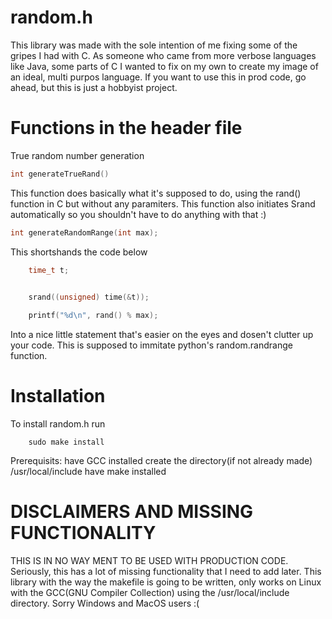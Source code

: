 # random.h

This library was made with the sole intention of me fixing some of the gripes I had with C.
As someone who came from more verbose languages like Java, some parts of C I wanted to fix on my own to create my image of an ideal, multi purpos language.
If you want to use this in prod code, go ahead, but this is just a hobbyist project.

# Functions in the header file
True random number generation
``` C
int generateTrueRand()
```
This function does basically what it's supposed to do, using the rand() function in C but without any paramiters. This function also initiates Srand automatically so you shouldn't have to do anything with that :)

```C
int generateRandomRange(int max);
```
This shortshands the code below
```C
    time_t t;
    

    srand((unsigned) time(&t));

    printf("%d\n", rand() % max);
```
Into a nice little statement that's easier on the eyes and dosen't clutter up your code. This is supposed to immitate python's random.randrange function.

# Installation
To install random.h run
```shell
    sudo make install
```
Prerequisits:
    have GCC installed
    create the directory(if not already made) /usr/local/include
    have make installed



# DISCLAIMERS AND MISSING FUNCTIONALITY
THIS IS IN NO WAY MENT TO BE USED WITH PRODUCTION CODE. Seriously, this has a lot of missing functionality that I need to add later. 
This library with the way the makefile is going to be written, only works on Linux with the GCC(GNU Compiler Collection) using the /usr/local/include directory.
Sorry Windows and MacOS users :(